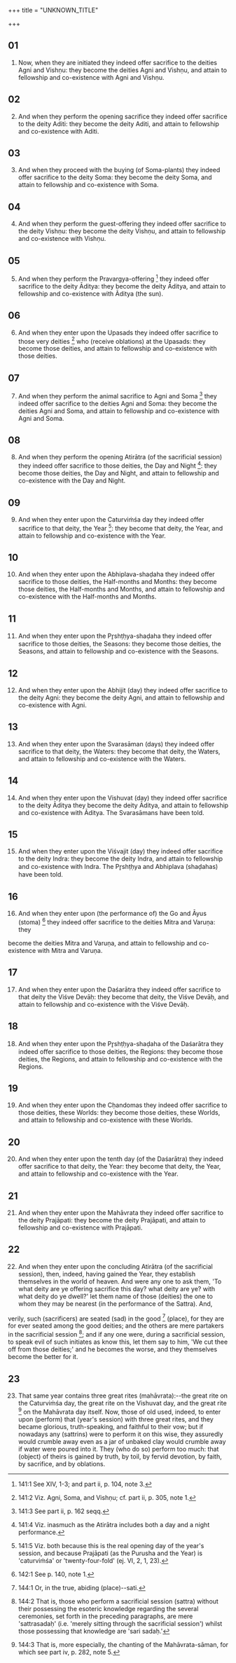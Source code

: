 +++
title = "UNKNOWN_TITLE"

+++


## 01
1. Now, when they are initiated they indeed offer sacrifice to the deities Agni and Vishṇu: they become the deities Agni and Vishṇu, and attain to fellowship and co-existence with Agni and Vishṇu.

## 02
2. And when they perform the opening sacrifice they indeed offer sacrifice to the deity Aditi: they become the deity Aditi, and attain to fellowship and co-existence with Aditi.

## 03
3. And when they proceed with the buying (of Soma-plants) they indeed offer sacrifice to the deity Soma: they become the deity Soma, and attain to fellowship and co-existence with Soma.

## 04
4. And when they perform the guest-offering they indeed offer sacrifice to the deity Vishṇu: they become the deity Vishṇu, and attain to fellowship and co-existence with Vishṇu.

## 05
5. And when they perform the Pravargya-offering [^fn_430] they indeed offer sacrifice to the deity Āditya: they become the deity Āditya, and attain to fellowship and co-existence with Āditya (the sun).

[^fn_430]: 141:1 See XIV, 1-3; and part ii, p. 104, note 3.

## 06
6. And when they enter upon the Upasads they indeed offer sacrifice to those very deities [^fn_431] who (receive oblations) at the Upasads: they become those deities, and attain to fellowship and co-existence with those deities.

[^fn_431]: 141:2 Viz. Agni, Soma, and Vishṇu; cf. part ii, p. 305, note 1.

## 07
7. And when they perform the animal sacrifice to Agni and Soma [^fn_432] they indeed offer sacrifice to the deities Agni and Soma: they become the deities Agni and Soma, and attain to fellowship and co-existence with Agni and Soma.

[^fn_432]: 141:3 See part ii, p. 162 seqq.

## 08
8. And when they perform the opening Atirātra (of the sacrificial session) they indeed offer sacrifice to those deities, the Day and Night [^fn_433]: they become those deities, the Day and Night, and attain to fellowship and co-existence with the Day and Night.

[^fn_433]: 141:4 Viz. inasmuch as the Atirātra includes both a day and a night performance.

## 09
9. And when they enter upon the Caturviṁśa day they indeed offer sacrifice to that deity, the Year [^fn_434]: they become that deity, the Year, and attain to fellowship and co-existence with the Year.

[^fn_434]: 141:5 Viz. both because this is the real opening day of the year's session, and because Prajāpati (as the Purusha and the Year) is 'caturviṁśa' or 'twenty-four-fold' (ej. VI, 2, 1, 23).

## 10
10. And when they enter upon the Abhiplava-shaḍaha they indeed offer sacrifice to those deities, the Half-months and Months: they become those deities, the Half-months and Months, and attain to fellowship and co-existence with the Half-months and Months.

## 11
11. And when they enter upon the Pr̥shṭḥya-shaḍaha they indeed offer sacrifice to those deities, the Seasons: they become those deities, the Seasons, and attain to fellowship and co-existence with the Seasons.

## 12
12. And when they enter upon the Abhijit (day) they indeed offer sacrifice to the deity Agni: they become the deity Agni, and attain to fellowship and co-existence with Agni.

## 13
13. And when they enter upon the Svarasāman (days) they indeed offer sacrifice to that deity, the Waters: they become that deity, the Waters, and attain to fellowship and co-existence with the Waters.

## 14
14. And when they enter upon the Vishuvat (day) they indeed offer sacrifice to the deity Āditya they become the deity Āditya, and attain to fellowship and co-existence with Āditya. The Svarasāmans have been told.

## 15
15. And when they enter upon the Viśvajit (day) they indeed offer sacrifice to the deity Indra: they become the deity Indra, and attain to fellowship and co-existence with Indra. The Pr̥shṭḥya and Abhiplava (shaḍahas) have been told.

## 16
16. And when they enter upon (the performance of) the Go and Āyus (stoma) [^fn_435] they indeed offer sacrifice to the deities Mitra and Varuṇa: they

[^fn_435]: 142:1 See p. 140, note 1.

become the deities Mitra and Varuṇa, and attain to fellowship and co-existence with Mitra and Varuṇa.

## 17
17. And when they enter upon the Daśarātra they indeed offer sacrifice to that deity the Viśve Devāḥ: they become that deity, the Viśve Devāḥ, and attain to fellowship and co-existence with the Viśve Devāḥ.

## 18
18. And when they enter upon the Pr̥shṭḥya-shaḍaha of the Daśarātra they indeed offer sacrifice to those deities, the Regions: they become those deities, the Regions, and attain to fellowship and co-existence with the Regions.

## 19
19. And when they enter upon the Cḥandomas they indeed offer sacrifice to those deities, these Worlds: they become those deities, these Worlds, and attain to fellowship and co-existence with these Worlds.

## 20
20. And when they enter upon the tenth day (of the Daśarātra) they indeed offer sacrifice to that deity, the Year: they become that deity, the Year, and attain to fellowship and co-existence with the Year.

## 21
21. And when they enter upon the Mahāvrata they indeed offer sacrifice to the deity Prajāpati: they become the deity Prajāpati, and attain to fellowship and co-existence with Prajāpati.

## 22
22. And when they enter upon the concluding Atirātra (of the sacrificial session), then, indeed, having gained the Year, they establish themselves in the world of heaven. And were any one to ask them, 'To what deity are ye offering sacrifice this day? what deity are ye? with what deity do ye dwell?' let them name of those (deities) the one to whom they may be nearest (in the performance of the Sattra). And,

verily, such (sacrificers) are seated (sad) in the good [^fn_436] (place), for they are for ever seated among the good deities; and the others are mere partakers in the sacrificial session [^fn_437]; and if any one were, during a sacrificial session, to speak evil of such initiates as know this, let them say to him, 'We cut thee off from those deities;' and he becomes the worse, and they themselves become the better for it.

[^fn_436]: 144:1 Or, in the true, abiding (place)--sati.

[^fn_437]: 144:2 That is, those who perform a sacrificial session (sattra) without their possessing the esoteric knowledge regarding the several ceremonies, set forth in the preceding paragraphs, are mere 'sattrasadaḥ' (i.e. 'merely sitting through the sacrificial session') whilst those possessing that knowledge are 'sari sadaḥ.'

## 23
23. That same year contains three great rites (mahāvrata):--the great rite on the Caturviṁśa day, the great rite on the Vishuvat day, and the great rite [^fn_438] on the Mahāvrata day itself. Now, those of old used, indeed, to enter upon (perform) that (year's session) with three great rites, and they became glorious, truth-speaking, and faithful to their vow; but if nowadays any (sattrins) were to perform it on this wise, they assuredly would crumble away even as a jar of unbaked clay would crumble away if water were poured into it. They (who do so) perform too much: that (object) of theirs is gained by truth, by toil, by fervid devotion, by faith, by sacrifice, and by oblations.

[^fn_438]: 144:3 That is, more especially, the chanting of the Mahāvrata-sāman, for which see part iv, p. 282, note 5.

